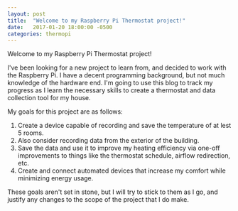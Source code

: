 ```yaml
---
layout: post
title:  "Welcome to my Raspberry Pi Thermostat project!"
date:   2017-01-20 18:00:00 -0500
categories: thermopi
---
```

Welcome to my Raspberry Pi Thermostat project!

I've been looking for a new project to learn from, and decided to work with the Raspberry Pi. I have a decent programming background, but not much knowledge of the hardware end. I'm going to use this blog to track my progress as I learn the necessary skills to create a thermostat and data collection tool for my house.

My goals for this project are as follows:

1. Create a device capable of recording and save the temperature of at lest 5 rooms.
2. Also consider recording data from the exterior of the building.
3. Save the data and use it to improve my heating efficiency via one-off improvements to things like the thermostat schedule, airflow redirection, etc.
4. Create and connect automated devices that increase my comfort while minimizing energy usage.

These goals aren't set in stone, but I will try to stick to them as I go, and justify any changes to the scope of the project that I do make.
